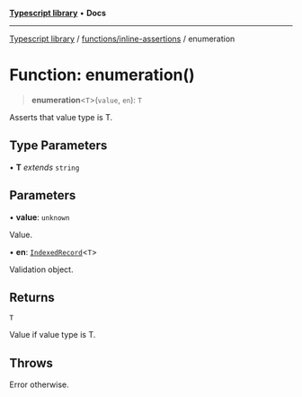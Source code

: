 [**Typescript library**](../../../index.md) • **Docs**

***

[Typescript library](../../../modules.md) / [functions/inline-assertions](../index.md) / enumeration

# Function: enumeration()

> **enumeration**\<`T`\>(`value`, `en`): `T`

Asserts that value type is T.

## Type Parameters

• **T** *extends* `string`

## Parameters

• **value**: `unknown`

Value.

• **en**: [`IndexedRecord`](../../../types/core/type-aliases/IndexedRecord.md)\<`T`\>

Validation object.

## Returns

`T`

Value if value type is T.

## Throws

Error otherwise.
